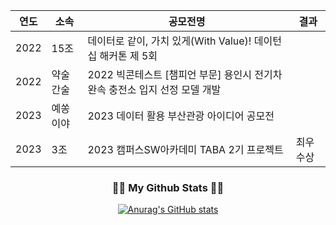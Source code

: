 <!--### Hi there 👋-->

<!--
**les2000les/les2000les** is a ✨ _special_ ✨ repository because its `README.md` (this file) appears on your GitHub profile.

Here are some ideas to get you started:

- 🔭 I’m currently working on ...
- 🌱 I’m currently learning ...
- 👯 I’m looking to collaborate on ...
- 🤔 I’m looking for help with ...
- 💬 Ask me about ...
- 📫 How to reach me: ...
- 😄 Pronouns: ...
- ⚡ Fun fact: ...
-->

<div align="center">
  
|연도|소속|공모전명|결과|
|------|---|---|---|
|2022|15조|데이터로 같이, 가치 있게(With Value)! 데이턴십 해커톤 제 5회||
|2022|약술간술|2022 빅콘테스트 [챔피언 부문] 용인시 전기차 완속 충전소 입지 선정 모델 개발||
|2023|예쏭이야|2023 데이터 활용 부산관광 아이디어 공모전||
|2023|3조|2023 캠퍼스SW아카데미 TABA 2기 프로젝트|최우수상|


<h3 align="center">👩‍💻 My Github Stats 👩‍💻</h3>


[![Anurag's GitHub stats](https://github-readme-stats.vercel.app/api?username=les2000les&hide_title=true&show_icons=true&include_all_commits=true&disable_animations=true&theme=vue)](https://github.com/anuraghazra/github-readme-stats)

</div>
